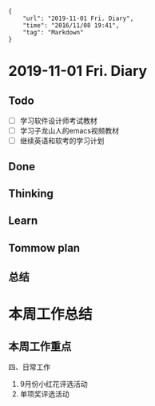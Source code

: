 ```
{
    "url": "2019-11-01 Fri. Diary",
    "time": "2016/11/08 19:41",
    "tag": "Markdown"
}
```

# 2019-11-01 Fri. Diary

## Todo

- [ ] 学习软件设计师考试教材 
- [ ] 学习子龙山人的emacs视频教材
- [ ] 继续英语和软考的学习计划

## Done

## Thinking

## Learn

## Tommow plan

## 总结

# 本周工作总结

## 本周工作重点

四、日常工作
1. 9月份小红花评选活动
2. 单项奖评选活动



